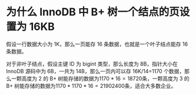 # 为什么 InnoDB 中 B+ 树一个结点的页设置为 16KB

假设一行数据大小为 1K，那么一页能存 16 条数据，也就是一个叶子结点能存 16 条数据。

对于非叶子结点，假设主键 ID 为 bigint 类型，那么长度为 8B，指针大小在 InnoDB 源码中为 6B，一共为 14B，那么一页内可以存 16K/14=1170 个数据，那么一颗高度为 2 的 B+ 树能存储的数据为$1170*16=18720$条，一颗高度为 3 的 B+ 树能存储的数据为$1170*1170*16=21902400$条，适合大多数企业。

